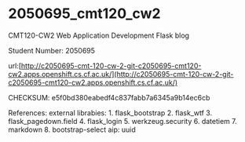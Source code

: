 # 2050695_cmt120_cw2

CMT120-CW2
Web Application Development
Flask blog

Student Number: 2050695

url:[http://c2050695-cmt-120-cw-2-git-c2050695-cmt120-cw2.apps.openshift.cs.cf.ac.uk/](http://c2050695-cmt-120-cw-2-git-c2050695-cmt120-cw2.apps.openshift.cs.cf.ac.uk/)

CHECKSUM: e5f0bd380eabedf4c837fabb7a6345a9b14ec6cb

References:
    external librabies: 1. flask_bootstrap
                        2. flask_wtf
                        3. flask_pagedown.field
                        4. flask_login
                        5. werkzeug.security
                        6. datetiem
                        7. markdown
                        8. bootstrap-select
    aip: uuid
     

